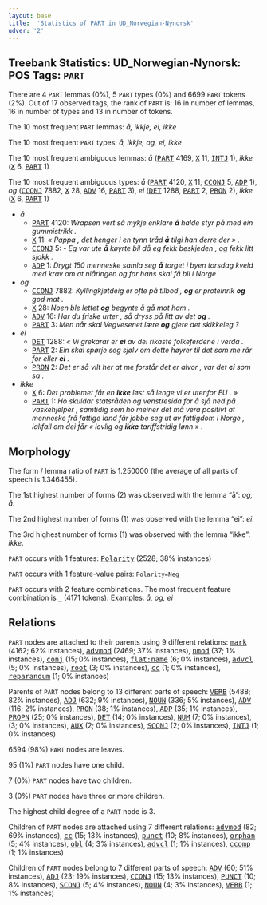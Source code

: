 ```yaml
---
layout: base
title:  'Statistics of PART in UD_Norwegian-Nynorsk'
udver: '2'
---
```


## Treebank Statistics: UD_Norwegian-Nynorsk: POS Tags: `PART`

There are 4 `PART` lemmas (0%), 5 `PART` types (0%) and 6699 `PART` tokens (2%).
Out of 17 observed tags, the rank of `PART` is: 16 in number of lemmas, 16 in number of types and 13 in number of tokens.

The 10 most frequent `PART` lemmas: <em>å, ikkje, ei, ikke</em>

The 10 most frequent `PART` types:  <em>å, ikkje, og, ei, ikke</em>

The 10 most frequent ambiguous lemmas: <em>å</em> (<tt><a href="no_nynorsk-pos-PART.html">PART</a></tt> 4169, <tt><a href="no_nynorsk-pos-X.html">X</a></tt> 11, <tt><a href="no_nynorsk-pos-INTJ.html">INTJ</a></tt> 1), <em>ikke</em> (<tt><a href="no_nynorsk-pos-X.html">X</a></tt> 6, <tt><a href="no_nynorsk-pos-PART.html">PART</a></tt> 1)

The 10 most frequent ambiguous types:  <em>å</em> (<tt><a href="no_nynorsk-pos-PART.html">PART</a></tt> 4120, <tt><a href="no_nynorsk-pos-X.html">X</a></tt> 11, <tt><a href="no_nynorsk-pos-CCONJ.html">CCONJ</a></tt> 5, <tt><a href="no_nynorsk-pos-ADP.html">ADP</a></tt> 1), <em>og</em> (<tt><a href="no_nynorsk-pos-CCONJ.html">CCONJ</a></tt> 7882, <tt><a href="no_nynorsk-pos-X.html">X</a></tt> 28, <tt><a href="no_nynorsk-pos-ADV.html">ADV</a></tt> 16, <tt><a href="no_nynorsk-pos-PART.html">PART</a></tt> 3), <em>ei</em> (<tt><a href="no_nynorsk-pos-DET.html">DET</a></tt> 1288, <tt><a href="no_nynorsk-pos-PART.html">PART</a></tt> 2, <tt><a href="no_nynorsk-pos-PRON.html">PRON</a></tt> 2), <em>ikke</em> (<tt><a href="no_nynorsk-pos-X.html">X</a></tt> 6, <tt><a href="no_nynorsk-pos-PART.html">PART</a></tt> 1)


* <em>å</em>
  * <tt><a href="no_nynorsk-pos-PART.html">PART</a></tt> 4120: <em>Wrapsen vert så mykje enklare <b>å</b> halde styr på med ein gummistrikk .</em>
  * <tt><a href="no_nynorsk-pos-X.html">X</a></tt> 11: <em>« Pappa , det henger i en tynn tråd <b>å</b> tilgi han derre der » .</em>
  * <tt><a href="no_nynorsk-pos-CCONJ.html">CCONJ</a></tt> 5: <em>- Eg var ute <b>å</b> køyrte bil då eg fekk beskjeden , og fekk litt sjokk .</em>
  * <tt><a href="no_nynorsk-pos-ADP.html">ADP</a></tt> 1: <em>Drygt 150 menneske samla seg <b>å</b> torget i byen torsdag kveld med krav om at niåringen og far hans skal få bli i Norge</em>
* <em>og</em>
  * <tt><a href="no_nynorsk-pos-CCONJ.html">CCONJ</a></tt> 7882: <em>Kyllingkjøtdeig er ofte på tilbod , <b>og</b> er proteinrik <b>og</b> god mat .</em>
  * <tt><a href="no_nynorsk-pos-X.html">X</a></tt> 28: <em>Noen ble lettet <b>og</b> begynte å gå mot ham .</em>
  * <tt><a href="no_nynorsk-pos-ADV.html">ADV</a></tt> 16: <em>Har du friske urter , så dryss på litt av det <b>og</b> .</em>
  * <tt><a href="no_nynorsk-pos-PART.html">PART</a></tt> 3: <em>Men når skal Vegvesenet lære <b>og</b> gjere det skikkeleg ?</em>
* <em>ei</em>
  * <tt><a href="no_nynorsk-pos-DET.html">DET</a></tt> 1288: <em>« Vi grekarar er <b>ei</b> av dei rikaste folkeferdene i verda .</em>
  * <tt><a href="no_nynorsk-pos-PART.html">PART</a></tt> 2: <em>Ein skal spørje seg sjølv om dette høyrer til det som me rår for eller <b>ei</b> .</em>
  * <tt><a href="no_nynorsk-pos-PRON.html">PRON</a></tt> 2: <em>Det er så vilt her at me forstår det er alvor , var det <b>ei</b> som sa .</em>
* <em>ikke</em>
  * <tt><a href="no_nynorsk-pos-X.html">X</a></tt> 6: <em>Det problemet får en <b>ikke</b> løst så lenge vi er utenfor EU . »</em>
  * <tt><a href="no_nynorsk-pos-PART.html">PART</a></tt> 1: <em>Ho skuldar statsråden og venstresida for å sjå ned på vaskehjelper , samtidig som ho meiner det må vera positivt at menneske frå fattige land får jobbe seg ut av fattigdom i Norge , iallfall om dei får « lovlig og <b>ikke</b> tariffstridig lønn » .</em>

## Morphology

The form / lemma ratio of `PART` is 1.250000 (the average of all parts of speech is 1.346455).

The 1st highest number of forms (2) was observed with the lemma “å”: <em>og, å</em>.

The 2nd highest number of forms (1) was observed with the lemma “ei”: <em>ei</em>.

The 3rd highest number of forms (1) was observed with the lemma “ikke”: <em>ikke</em>.

`PART` occurs with 1 features: <tt><a href="no_nynorsk-feat-Polarity.html">Polarity</a></tt> (2528; 38% instances)

`PART` occurs with 1 feature-value pairs: `Polarity=Neg`

`PART` occurs with 2 feature combinations.
The most frequent feature combination is `_` (4171 tokens).
Examples: <em>å, og, ei</em>


## Relations

`PART` nodes are attached to their parents using 9 different relations: <tt><a href="no_nynorsk-dep-mark.html">mark</a></tt> (4162; 62% instances), <tt><a href="no_nynorsk-dep-advmod.html">advmod</a></tt> (2469; 37% instances), <tt><a href="no_nynorsk-dep-nmod.html">nmod</a></tt> (37; 1% instances), <tt><a href="no_nynorsk-dep-conj.html">conj</a></tt> (15; 0% instances), <tt><a href="no_nynorsk-dep-flat-name.html">flat:name</a></tt> (6; 0% instances), <tt><a href="no_nynorsk-dep-advcl.html">advcl</a></tt> (5; 0% instances), <tt><a href="no_nynorsk-dep-root.html">root</a></tt> (3; 0% instances), <tt><a href="no_nynorsk-dep-cc.html">cc</a></tt> (1; 0% instances), <tt><a href="no_nynorsk-dep-reparandum.html">reparandum</a></tt> (1; 0% instances)

Parents of `PART` nodes belong to 13 different parts of speech: <tt><a href="no_nynorsk-pos-VERB.html">VERB</a></tt> (5488; 82% instances), <tt><a href="no_nynorsk-pos-ADJ.html">ADJ</a></tt> (632; 9% instances), <tt><a href="no_nynorsk-pos-NOUN.html">NOUN</a></tt> (336; 5% instances), <tt><a href="no_nynorsk-pos-ADV.html">ADV</a></tt> (116; 2% instances), <tt><a href="no_nynorsk-pos-PRON.html">PRON</a></tt> (38; 1% instances), <tt><a href="no_nynorsk-pos-ADP.html">ADP</a></tt> (35; 1% instances), <tt><a href="no_nynorsk-pos-PROPN.html">PROPN</a></tt> (25; 0% instances), <tt><a href="no_nynorsk-pos-DET.html">DET</a></tt> (14; 0% instances), <tt><a href="no_nynorsk-pos-NUM.html">NUM</a></tt> (7; 0% instances),  (3; 0% instances), <tt><a href="no_nynorsk-pos-AUX.html">AUX</a></tt> (2; 0% instances), <tt><a href="no_nynorsk-pos-SCONJ.html">SCONJ</a></tt> (2; 0% instances), <tt><a href="no_nynorsk-pos-INTJ.html">INTJ</a></tt> (1; 0% instances)

6594 (98%) `PART` nodes are leaves.

95 (1%) `PART` nodes have one child.

7 (0%) `PART` nodes have two children.

3 (0%) `PART` nodes have three or more children.

The highest child degree of a `PART` node is 3.

Children of `PART` nodes are attached using 7 different relations: <tt><a href="no_nynorsk-dep-advmod.html">advmod</a></tt> (82; 69% instances), <tt><a href="no_nynorsk-dep-cc.html">cc</a></tt> (15; 13% instances), <tt><a href="no_nynorsk-dep-punct.html">punct</a></tt> (10; 8% instances), <tt><a href="no_nynorsk-dep-orphan.html">orphan</a></tt> (5; 4% instances), <tt><a href="no_nynorsk-dep-obl.html">obl</a></tt> (4; 3% instances), <tt><a href="no_nynorsk-dep-advcl.html">advcl</a></tt> (1; 1% instances), <tt><a href="no_nynorsk-dep-ccomp.html">ccomp</a></tt> (1; 1% instances)

Children of `PART` nodes belong to 7 different parts of speech: <tt><a href="no_nynorsk-pos-ADV.html">ADV</a></tt> (60; 51% instances), <tt><a href="no_nynorsk-pos-ADJ.html">ADJ</a></tt> (23; 19% instances), <tt><a href="no_nynorsk-pos-CCONJ.html">CCONJ</a></tt> (15; 13% instances), <tt><a href="no_nynorsk-pos-PUNCT.html">PUNCT</a></tt> (10; 8% instances), <tt><a href="no_nynorsk-pos-SCONJ.html">SCONJ</a></tt> (5; 4% instances), <tt><a href="no_nynorsk-pos-NOUN.html">NOUN</a></tt> (4; 3% instances), <tt><a href="no_nynorsk-pos-VERB.html">VERB</a></tt> (1; 1% instances)

